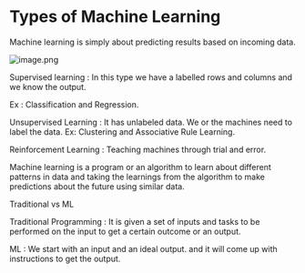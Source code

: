 # Types of Machine Learning

Machine learning is simply about predicting results based on incoming data.

![image.png](Types%20of%20Machine%20Learning%201f06d28b09a68019958ce94e7eede82f/image.png)

Supervised learning : In this type we have a  labelled rows and columns and we know the output.

Ex : Classification and Regression.

Unsupervised Learning : It has unlabeled data. We or the machines need to label the data. Ex: Clustering and Associative Rule Learning.

Reinforcement Learning : Teaching machines through trial and error. 

Machine learning is a program or an algorithm to learn about different patterns in data and taking the learnings from the algorithm to make predictions about the future using  similar data.

Traditional vs ML

Traditional Programming : It is given a set of inputs and tasks to be performed on the input to get a certain outcome or an output.

ML : We start with an input and an ideal output. and it will come up with instructions to get the output.